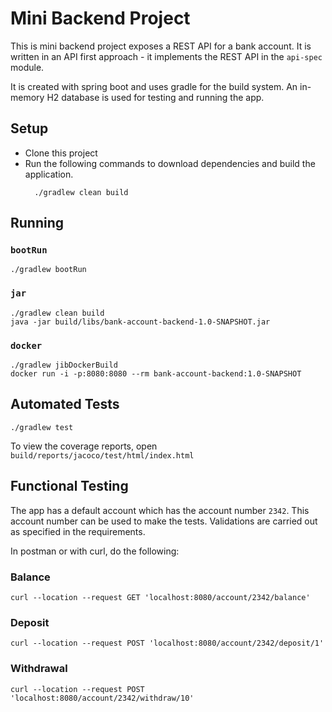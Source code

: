 # Mini Backend Project
This is mini backend project exposes a REST API for a bank account.
It is written in an API first approach - 
it implements the REST API in the `api-spec` module.

It is created with spring boot and uses gradle for the build system.
An in-memory H2 database is used for testing and running the app.

## Setup
- Clone this project
- Run the following commands to download dependencies and build the application.
  ```commandline
    ./gradlew clean build
  ```
  
## Running
### `bootRun`
`./gradlew bootRun`

### `jar`
```commandline
./gradlew clean build
java -jar build/libs/bank-account-backend-1.0-SNAPSHOT.jar
```

### `docker`
```commandline
./gradlew jibDockerBuild
docker run -i -p:8080:8080 --rm bank-account-backend:1.0-SNAPSHOT
```
  
    
## Automated Tests
`./gradlew test`

To view the coverage reports, open `build/reports/jacoco/test/html/index.html`
  
## Functional Testing
The app has a default account which has the account number `2342`.
This account number can be used to make the tests.
Validations are carried out as specified in the requirements.

In postman or with curl, do the following:

### Balance
`curl --location --request GET 'localhost:8080/account/2342/balance'`

### Deposit
`curl --location --request POST 'localhost:8080/account/2342/deposit/1'`

### Withdrawal
`curl --location --request POST 'localhost:8080/account/2342/withdraw/10'`
